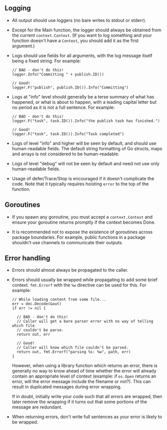 Logging
-------

- All output should use loggers (no bare writes to stdout or stderr).

- Except for the Main function, the logger should always be obtained from
  the current `context.Context`. (If you want to log something and your
  function doesn't have a `Context`, you should add it as the first argument.)

- Logs should use fields for all arguments, with the log message itself being
  a fixed string.  For example:

      // BAD - don't do this!
      logger.Info("Committing " + publish.ID())

      // Good!
      logger.F("publish", publish.ID()).Info("Committing")

- Logs at "info" level should generally be a terse summary of what has happened,
  or what is about to happen, with a leading capital letter but no period as it
  is not a full sentence. For example:

      // BAD - don't do this!
      logger.F("task", task.ID()).Info("the publish task has finished.")

      // Good!
      logger.F("task", task.ID()).Info("Task completed")

- Logs of level "info" and higher will be seen by default, and should use
  human-readable fields. The default string formatting of Go structs, maps
  and arrays is not considered to be human-readable.

- Logs of level "debug" will not be seen by default and need not use only
  human-readable fields.

- Usage of defer/Trace/Stop is encouraged if it doesn't complicate the code.
  Note that it typically requires hoisting `error` to the top of the function.


Goroutines
----------

- If you spawn any goroutine, you must accept a `context.Context` and ensure
  your goroutine returns promptly if the context becomes Done.

- It is recommended not to expose the existence of goroutines across package
  boundaries. For example, public functions in a package shouldn't use channels
  to communicate their outputs.


Error handling
--------------

- Errors should almost always be propagated to the caller.

- Errors should usually be wrapped while propagating to add some brief context.
  `fmt.Errorf` with the `%w` directive can be used for this. For example:

      // While loading content from some file...
      err = dec.Decode(&out)
      if err != nil {

        // BAD - don't do this!
        // Caller will get a bare parser error with no way of telling which file
        // couldn't be parse.
        return out, err

        // Good!
        // Caller will know which file couldn't be parsed.
        return out, fmt.Errorf("parsing %s: %w", path, err)
      }

  However, when using a library function which returns an error, there is
  generally no way to know ahead of time whether the error will already contain
  an appropriate level of context (example: if `os.Open` returns an error, will
  the error message include the filename or not?).  This can result in duplicated
  messages during error wrapping.

  If in doubt, initially write your code such that all errors are wrapped, then
  later remove the wrapping if it turns out that some portions of the message are
  redundant.

- When returning errors, don't write full sentences as your error is likely
  to be wrapped.
